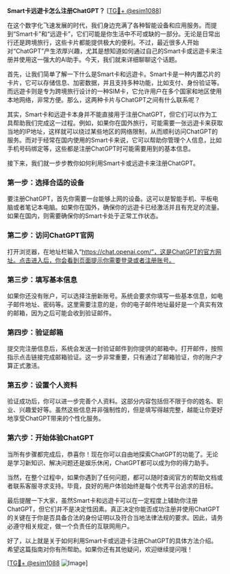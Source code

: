 **Smart卡远遊卡怎么注册ChatGPT？** [[TG💪+ @esim1088](https://t.me/s/esim1088)]

在这个数字化飞速发展的时代，我们身边充满了各种智能设备和应用服务。而提到“Smart卡”和“远遊卡”，它们可能是你生活中不可或缺的一部分。无论是日常出行还是跨境旅行，这些卡片都能提供极大的便利。不过，最近很多人开始对“ChatGPT”产生浓厚兴趣，尤其是想知道如何通过自己的Smart卡或远遊卡来注册并使用这一强大的AI助手。今天，我们就来详细聊聊这个话题。

首先，让我们简单了解一下什么是Smart卡和远遊卡。Smart卡是一种内置芯片的卡片，它可以存储信息、加密数据，并且支持多种功能，比如支付、身份验证等。而远遊卡则是专为跨境旅行设计的一种SIM卡，它允许用户在多个国家和地区使用本地网络，非常方便。那么，这两种卡片与ChatGPT之间有什么联系呢？

其实，Smart卡和远遊卡本身并不能直接用于注册ChatGPT，但它们可以作为工具帮助我们完成这一过程。例如，如果你在国外旅行，可能需要一张远遊卡来获取当地的IP地址，这样就可以绕过某些地区的网络限制，从而顺利访问ChatGPT的服务。而对于经常在国内使用的Smart卡来说，它可以帮助你管理个人信息，比如手机号码绑定等，这些都是注册ChatGPT时可能需要用到的基本信息。

接下来，我们就一步步教你如何利用Smart卡或远遊卡来注册ChatGPT。

### 第一步：选择合适的设备

要注册ChatGPT，首先你需要一台能够上网的设备。这可以是智能手机、平板电脑或者笔记本电脑。如果你在国外，确保你的远遊卡已经激活并且有充足的流量。如果在国内，则需要确保你的Smart卡处于正常工作状态。

### 第二步：访问ChatGPT官网

打开浏览器，在地址栏输入“https://chat.openai.com/”，这是ChatGPT的官方网址。点击进入后，你会看到页面提示你需要登录或者注册账号。

### 第三步：填写基本信息

如果你还没有账户，可以选择注册新账号。系统会要求你填写一些基本信息，如电子邮件地址、密码等。这里需要注意的是，你的电子邮件地址最好是一个真实有效的邮箱，因为之后可能会收到验证邮件。

### 第四步：验证邮箱

提交完注册信息后，系统会发送一封验证邮件到你提供的邮箱中。打开邮件，按照指示点击链接完成邮箱验证。这一步非常重要，只有通过了邮箱验证，你的账户才算正式激活。

### 第五步：设置个人资料

验证成功后，你可以进一步完善个人资料。这部分内容包括但不限于你的姓名、职业、兴趣爱好等。虽然这些信息并非强制性的，但是填写得越完整，越能让你更好地享受ChatGPT带来的个性化服务。

### 第六步：开始体验ChatGPT

当所有步骤都完成后，恭喜你！现在你可以自由地探索ChatGPT的功能了。无论是学习新知识、解决问题还是娱乐休闲，ChatGPT都可以成为你的得力助手。

当然，在整个过程中，如果你遇到了任何问题，都可以随时查阅官方的帮助文档或者联系客服寻求支持。毕竟，良好的用户体验始终是每个优秀平台追求的目标。

最后提醒一下大家，虽然Smart卡和远遊卡可以在一定程度上辅助你注册ChatGPT，但它们并不是决定性因素。真正决定你能否成功注册并使用ChatGPT的关键在于你是否具备合法的身份证明以及符合当地法律法规的要求。因此，请务必遵守相关规定，做一个负责任的互联网用户。

好了，以上就是关于如何利用Smart卡或远遊卡注册ChatGPT的具体方法介绍。希望这篇指南对你有所帮助。如果你还有其他疑问，欢迎继续提问哦！

[[TG💪+ @esim1088](https://t.me/s/esim1088) ![Image](https://i.postimg.cc/4NQfJmqS/Snipaste-2025-05-13-00-14-12.png)]